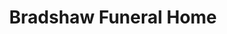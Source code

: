---
title: "Bradshaw Funeral Home"
url: /white-bear/bradshaw-funeral-home/
shop: funeral directors
---